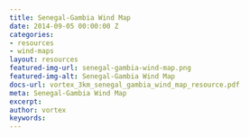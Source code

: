 ```yaml
---
title: Senegal-Gambia Wind Map
date: 2014-09-05 00:00:00 Z
categories:
- resources
- wind-maps
layout: resources
featured-img-url: senegal-gambia-wind-map.png
featured-img-alt: Senegal-Gambia Wind Map
docs-url: vortex_3km_senegal_gambia_wind_map_resource.pdf
meta: Senegal-Gambia Wind Map
excerpt: 
author: vortex
keywords: 
---
```


